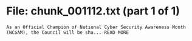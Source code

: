 ﻿# File: chunk_001112.txt (part 1 of 1)
```
As an Official Champion of National Cyber Security Awareness Month (NCSAM), the Council will be sha... READ MORE
```

